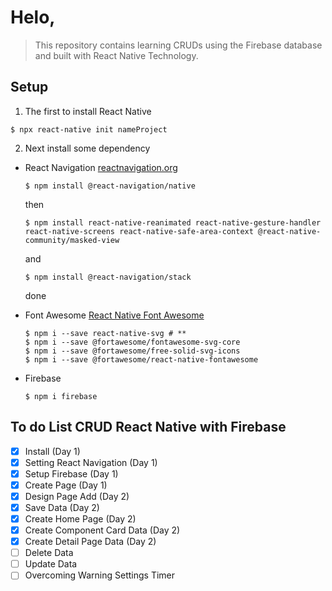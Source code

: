 # Helo,

> This repository contains learning CRUDs using the Firebase database and built with React Native Technology.

## Setup

1. The first to install React Native

```
$ npx react-native init nameProject
```

2. Next install some dependency

- React Navigation [reactnavigation.org](https://reactnavigation.org/docs/getting-started)

  ```
  $ npm install @react-navigation/native
  ```

  then

  ```
  $ npm install react-native-reanimated react-native-gesture-handler react-native-screens react-native-safe-area-context @react-native-community/masked-view
  ```

  and

  ```
  $ npm install @react-navigation/stack
  ```

  done

- Font Awesome [React Native Font Awesome](https://www.npmjs.com/package/@fortawesome/react-native-fontawesome#installation)

  ```
  $ npm i --save react-native-svg # **
  $ npm i --save @fortawesome/fontawesome-svg-core
  $ npm i --save @fortawesome/free-solid-svg-icons
  $ npm i --save @fortawesome/react-native-fontawesome
  ```

- Firebase
  ```
  $ npm i firebase
  ```

## To do List CRUD React Native with Firebase

- [x] Install (Day 1)
- [x] Setting React Navigation (Day 1)
- [x] Setup Firebase (Day 1)
- [x] Create Page (Day 1)
- [x] Design Page Add (Day 2)
- [x] Save Data (Day 2)
- [x] Create Home Page (Day 2)
- [x] Create Component Card Data (Day 2)
- [x] Create Detail Page Data (Day 2)
- [ ] Delete Data
- [ ] Update Data
- [ ] Overcoming Warning Settings Timer
